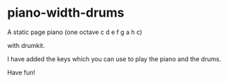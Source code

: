 # piano-width-drums

A static page piano (one octave c d e f g a h c)

with drumkit.

I have added the keys which you can use to play the piano and the drums.

Have fun!

